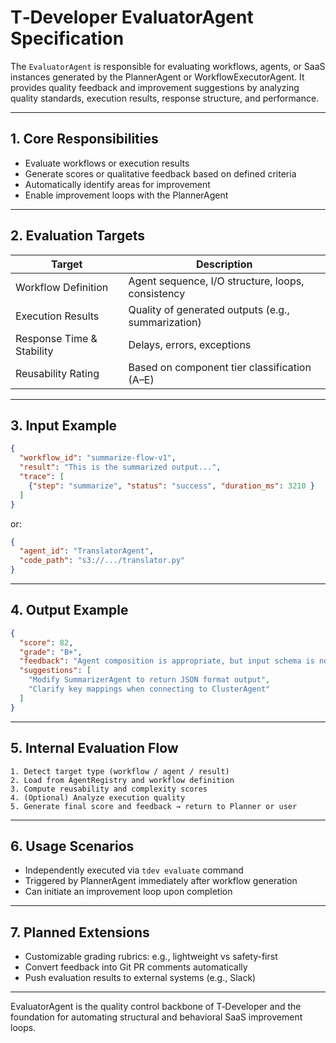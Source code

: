 # T‑Developer EvaluatorAgent Specification

The `EvaluatorAgent` is responsible for evaluating workflows, agents, or SaaS instances generated by the PlannerAgent or WorkflowExecutorAgent. It provides quality feedback and improvement suggestions by analyzing quality standards, execution results, response structure, and performance.

---

## 1. Core Responsibilities

* Evaluate workflows or execution results
* Generate scores or qualitative feedback based on defined criteria
* Automatically identify areas for improvement
* Enable improvement loops with the PlannerAgent

---

## 2. Evaluation Targets

| Target                    | Description                                        |
| ------------------------- | -------------------------------------------------- |
| Workflow Definition       | Agent sequence, I/O structure, loops, consistency  |
| Execution Results         | Quality of generated outputs (e.g., summarization) |
| Response Time & Stability | Delays, errors, exceptions                         |
| Reusability Rating        | Based on component tier classification (A–E)       |

---

## 3. Input Example

```json
{
  "workflow_id": "summarize-flow-v1",
  "result": "This is the summarized output...",
  "trace": [
    {"step": "summarize", "status": "success", "duration_ms": 3210 }
  ]
}
```

or:

```json
{
  "agent_id": "TranslatorAgent",
  "code_path": "s3://.../translator.py"
}
```

---

## 4. Output Example

```json
{
  "score": 82,
  "grade": "B+",
  "feedback": "Agent composition is appropriate, but input schema is not standardized, reducing reusability.",
  "suggestions": [
    "Modify SummarizerAgent to return JSON format output",
    "Clarify key mappings when connecting to ClusterAgent"
  ]
}
```

---

## 5. Internal Evaluation Flow

```plaintext
1. Detect target type (workflow / agent / result)
2. Load from AgentRegistry and workflow definition
3. Compute reusability and complexity scores
4. (Optional) Analyze execution quality
5. Generate final score and feedback → return to Planner or user
```

---

## 6. Usage Scenarios

* Independently executed via `tdev evaluate` command
* Triggered by PlannerAgent immediately after workflow generation
* Can initiate an improvement loop upon completion

---

## 7. Planned Extensions

* Customizable grading rubrics: e.g., lightweight vs safety-first
* Convert feedback into Git PR comments automatically
* Push evaluation results to external systems (e.g., Slack)

---

EvaluatorAgent is the quality control backbone of T‑Developer and the foundation for automating structural and behavioral SaaS improvement loops.
